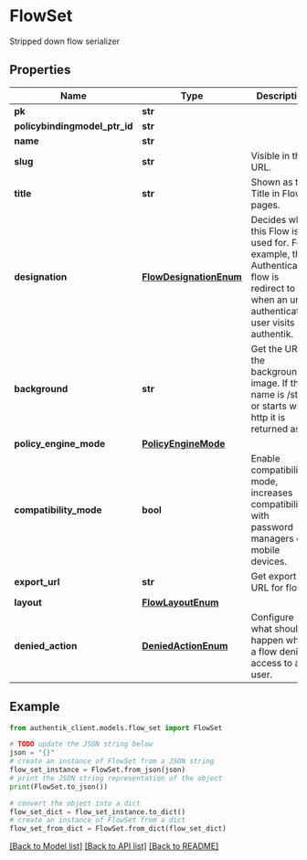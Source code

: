 # FlowSet

Stripped down flow serializer

## Properties

Name | Type | Description | Notes
------------ | ------------- | ------------- | -------------
**pk** | **str** |  | [readonly] 
**policybindingmodel_ptr_id** | **str** |  | [readonly] 
**name** | **str** |  | 
**slug** | **str** | Visible in the URL. | 
**title** | **str** | Shown as the Title in Flow pages. | 
**designation** | [**FlowDesignationEnum**](FlowDesignationEnum.md) | Decides what this Flow is used for. For example, the Authentication flow is redirect to when an un-authenticated user visits authentik. | 
**background** | **str** | Get the URL to the background image. If the name is /static or starts with http it is returned as-is | [readonly] 
**policy_engine_mode** | [**PolicyEngineMode**](PolicyEngineMode.md) |  | [optional] 
**compatibility_mode** | **bool** | Enable compatibility mode, increases compatibility with password managers on mobile devices. | [optional] 
**export_url** | **str** | Get export URL for flow | [readonly] 
**layout** | [**FlowLayoutEnum**](FlowLayoutEnum.md) |  | [optional] 
**denied_action** | [**DeniedActionEnum**](DeniedActionEnum.md) | Configure what should happen when a flow denies access to a user. | [optional] 

## Example

```python
from authentik_client.models.flow_set import FlowSet

# TODO update the JSON string below
json = "{}"
# create an instance of FlowSet from a JSON string
flow_set_instance = FlowSet.from_json(json)
# print the JSON string representation of the object
print(FlowSet.to_json())

# convert the object into a dict
flow_set_dict = flow_set_instance.to_dict()
# create an instance of FlowSet from a dict
flow_set_from_dict = FlowSet.from_dict(flow_set_dict)
```
[[Back to Model list]](../README.md#documentation-for-models) [[Back to API list]](../README.md#documentation-for-api-endpoints) [[Back to README]](../README.md)



